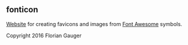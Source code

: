 ## fonticon

[Website](gauger.io/fonticon) for creating favicons and images from [Font Awesome](http://fontawesome.io/) symbols.


Copyright 2016 Florian Gauger
